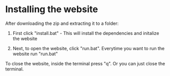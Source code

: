 # Installing the website

After downloading the zip and extracting it to a folder:

1. First click "install.bat" - This will install the dependencies and initalize the website

2. Next, to open the website, click "run.bat". Everytime you want to run the website run "run.bat" 

To close the website, inside the terminal press "q". Or you can just close the terminal. 